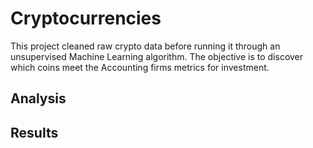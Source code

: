 # Cryptocurrencies
This project cleaned raw crypto data before running it through an unsupervised Machine Learning algorithm. The objective is to discover which coins meet the Accounting firms metrics for investment.

## Analysis ##

## Results ##
